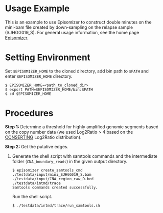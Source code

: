# Usage Example
This is an example to use Episomizer to construct double minutes on the mini-bam file created by 
down-sampling on the relapse sample (SJHGG019_S). For general usage information, 
see the home page [Episomizer](#Episomizer).

# Setting Environment
Set `$EPISOMIZER_HOME` to the cloned directory, add bin path to `$PATH` and enter `$EPISOMIZER_HOME`
directory.
```
$ EPISOMIZER_HOME=<path_to_cloned_dir>
$ export PATH=$EPISOMIZER_HOME/bin:$PATH
$ cd $EPISOMIZER_HOME
```

# Procedures
**Step 1:** Determine a threshold for highly amplified genomic segments based on the copy number data 
(we used Log2Ratio > 4 based on the [CONSERTING](https://www.nature.com/articles/nmeth.3394) Log2Ratio 
distribution).

**Step 2:** Get the putative edges.
1. Generate the shell script with samtools commands and the intermediate folder (`CNA_boundary_reads`) in 
   the given output directory.
    ```
    $ episomizer create_samtools_cmd ./testdata/input/mini_SJHGG019_S.bam ./testdata/input/CNA_region_raw_D.bed 
    ./testdata/intmd/trace
    Samtools commands created successfully.
    ```
    Run the shell script.
    ```
    $ ./testdata/intmd/trace/run_samtools.sh
    ```